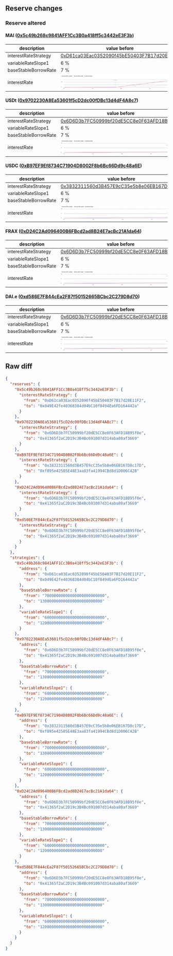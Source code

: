 ## Reserve changes

### Reserve altered

#### MAI ([0x5c49b268c9841AFF1Cc3B0a418ff5c3442eE3F3b](https://snowtrace.io/address/0x5c49b268c9841AFF1Cc3B0a418ff5c3442eE3F3b))

| description | value before | value after |
| --- | --- | --- |
| interestRateStrategy | [0xD61ca03Eac0352090f45bE50403F7B17d20E11F2](https://snowtrace.io/address/0xD61ca03Eac0352090f45bE50403F7B17d20E11F2) | [0x049E42fe40368384d04bC10f8494Ea6FD164442a](https://snowtrace.io/address/0x049E42fe40368384d04bC10f8494Ea6FD164442a) |
| variableRateSlope1 | 6 % | 12 % |
| baseStableBorrowRate | 7 % | 13 % |
| interestRate | ![before](/.assets/f47524384ab6225b87778689e3c6d8287a38de2b.svg) | ![after](/.assets/ff6afa53063e923502967d99a4191110108e0d3c.svg) |

#### USDt ([0x9702230A8Ea53601f5cD2dc00fDBc13d4dF4A8c7](https://snowtrace.io/address/0x9702230A8Ea53601f5cD2dc00fDBc13d4dF4A8c7))

| description | value before | value after |
| --- | --- | --- |
| interestRateStrategy | [0x6D6D3b7FC50999bf20dE5CC8e0F63AFD18B95f0e](https://snowtrace.io/address/0x6D6D3b7FC50999bf20dE5CC8e0F63AFD18B95f0e) | [0x41365f2aC2D19c3B4Bc691007d314aba80af3669](https://snowtrace.io/address/0x41365f2aC2D19c3B4Bc691007d314aba80af3669) |
| variableRateSlope1 | 6 % | 12 % |
| baseStableBorrowRate | 7 % | 13 % |
| interestRate | ![before](/.assets/ef89d610edf6a8e63ac63c8bc807752accdabb0c.svg) | ![after](/.assets/1ead2b84ed46bdafcda42d716eb6cd8f54bd190f.svg) |

#### USDC ([0xB97EF9Ef8734C71904D8002F8b6Bc66Dd9c48a6E](https://snowtrace.io/address/0xB97EF9Ef8734C71904D8002F8b6Bc66Dd9c48a6E))

| description | value before | value after |
| --- | --- | --- |
| interestRateStrategy | [0x3832311560d3B457E9cC35e5b8e06EB167D8c17D](https://snowtrace.io/address/0x3832311560d3B457E9cC35e5b8e06EB167D8c17D) | [0xf895e42505E48E3aa83fa41994CBd8d1D006C42B](https://snowtrace.io/address/0xf895e42505E48E3aa83fa41994CBd8d1D006C42B) |
| variableRateSlope1 | 6 % | 12 % |
| baseStableBorrowRate | 7 % | 13 % |
| interestRate | ![before](/.assets/5982fe691bdce75fb16101b23ef8815d0953520a.svg) | ![after](/.assets/6d01fe056a30aeab26b9f5ef5c945c6afece8779.svg) |

#### FRAX ([0xD24C2Ad096400B6FBcd2ad8B24E7acBc21A1da64](https://snowtrace.io/address/0xD24C2Ad096400B6FBcd2ad8B24E7acBc21A1da64))

| description | value before | value after |
| --- | --- | --- |
| interestRateStrategy | [0x6D6D3b7FC50999bf20dE5CC8e0F63AFD18B95f0e](https://snowtrace.io/address/0x6D6D3b7FC50999bf20dE5CC8e0F63AFD18B95f0e) | [0x41365f2aC2D19c3B4Bc691007d314aba80af3669](https://snowtrace.io/address/0x41365f2aC2D19c3B4Bc691007d314aba80af3669) |
| variableRateSlope1 | 6 % | 12 % |
| baseStableBorrowRate | 7 % | 13 % |
| interestRate | ![before](/.assets/ef89d610edf6a8e63ac63c8bc807752accdabb0c.svg) | ![after](/.assets/1ead2b84ed46bdafcda42d716eb6cd8f54bd190f.svg) |

#### DAI.e ([0xd586E7F844cEa2F87f50152665BCbc2C279D8d70](https://snowtrace.io/address/0xd586E7F844cEa2F87f50152665BCbc2C279D8d70))

| description | value before | value after |
| --- | --- | --- |
| interestRateStrategy | [0x6D6D3b7FC50999bf20dE5CC8e0F63AFD18B95f0e](https://snowtrace.io/address/0x6D6D3b7FC50999bf20dE5CC8e0F63AFD18B95f0e) | [0x41365f2aC2D19c3B4Bc691007d314aba80af3669](https://snowtrace.io/address/0x41365f2aC2D19c3B4Bc691007d314aba80af3669) |
| variableRateSlope1 | 6 % | 12 % |
| baseStableBorrowRate | 7 % | 13 % |
| interestRate | ![before](/.assets/ef89d610edf6a8e63ac63c8bc807752accdabb0c.svg) | ![after](/.assets/1ead2b84ed46bdafcda42d716eb6cd8f54bd190f.svg) |

## Raw diff

```json
{
  "reserves": {
    "0x5c49b268c9841AFF1Cc3B0a418ff5c3442eE3F3b": {
      "interestRateStrategy": {
        "from": "0xD61ca03Eac0352090f45bE50403F7B17d20E11F2",
        "to": "0x049E42fe40368384d04bC10f8494Ea6FD164442a"
      }
    },
    "0x9702230A8Ea53601f5cD2dc00fDBc13d4dF4A8c7": {
      "interestRateStrategy": {
        "from": "0x6D6D3b7FC50999bf20dE5CC8e0F63AFD18B95f0e",
        "to": "0x41365f2aC2D19c3B4Bc691007d314aba80af3669"
      }
    },
    "0xB97EF9Ef8734C71904D8002F8b6Bc66Dd9c48a6E": {
      "interestRateStrategy": {
        "from": "0x3832311560d3B457E9cC35e5b8e06EB167D8c17D",
        "to": "0xf895e42505E48E3aa83fa41994CBd8d1D006C42B"
      }
    },
    "0xD24C2Ad096400B6FBcd2ad8B24E7acBc21A1da64": {
      "interestRateStrategy": {
        "from": "0x6D6D3b7FC50999bf20dE5CC8e0F63AFD18B95f0e",
        "to": "0x41365f2aC2D19c3B4Bc691007d314aba80af3669"
      }
    },
    "0xd586E7F844cEa2F87f50152665BCbc2C279D8d70": {
      "interestRateStrategy": {
        "from": "0x6D6D3b7FC50999bf20dE5CC8e0F63AFD18B95f0e",
        "to": "0x41365f2aC2D19c3B4Bc691007d314aba80af3669"
      }
    }
  },
  "strategies": {
    "0x5c49b268c9841AFF1Cc3B0a418ff5c3442eE3F3b": {
      "address": {
        "from": "0xD61ca03Eac0352090f45bE50403F7B17d20E11F2",
        "to": "0x049E42fe40368384d04bC10f8494Ea6FD164442a"
      },
      "baseStableBorrowRate": {
        "from": "70000000000000000000000000",
        "to": "130000000000000000000000000"
      },
      "variableRateSlope1": {
        "from": "60000000000000000000000000",
        "to": "120000000000000000000000000"
      }
    },
    "0x9702230A8Ea53601f5cD2dc00fDBc13d4dF4A8c7": {
      "address": {
        "from": "0x6D6D3b7FC50999bf20dE5CC8e0F63AFD18B95f0e",
        "to": "0x41365f2aC2D19c3B4Bc691007d314aba80af3669"
      },
      "baseStableBorrowRate": {
        "from": "70000000000000000000000000",
        "to": "130000000000000000000000000"
      },
      "variableRateSlope1": {
        "from": "60000000000000000000000000",
        "to": "120000000000000000000000000"
      }
    },
    "0xB97EF9Ef8734C71904D8002F8b6Bc66Dd9c48a6E": {
      "address": {
        "from": "0x3832311560d3B457E9cC35e5b8e06EB167D8c17D",
        "to": "0xf895e42505E48E3aa83fa41994CBd8d1D006C42B"
      },
      "baseStableBorrowRate": {
        "from": "70000000000000000000000000",
        "to": "130000000000000000000000000"
      },
      "variableRateSlope1": {
        "from": "60000000000000000000000000",
        "to": "120000000000000000000000000"
      }
    },
    "0xD24C2Ad096400B6FBcd2ad8B24E7acBc21A1da64": {
      "address": {
        "from": "0x6D6D3b7FC50999bf20dE5CC8e0F63AFD18B95f0e",
        "to": "0x41365f2aC2D19c3B4Bc691007d314aba80af3669"
      },
      "baseStableBorrowRate": {
        "from": "70000000000000000000000000",
        "to": "130000000000000000000000000"
      },
      "variableRateSlope1": {
        "from": "60000000000000000000000000",
        "to": "120000000000000000000000000"
      }
    },
    "0xd586E7F844cEa2F87f50152665BCbc2C279D8d70": {
      "address": {
        "from": "0x6D6D3b7FC50999bf20dE5CC8e0F63AFD18B95f0e",
        "to": "0x41365f2aC2D19c3B4Bc691007d314aba80af3669"
      },
      "baseStableBorrowRate": {
        "from": "70000000000000000000000000",
        "to": "130000000000000000000000000"
      },
      "variableRateSlope1": {
        "from": "60000000000000000000000000",
        "to": "120000000000000000000000000"
      }
    }
  }
}
```